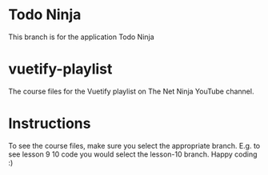 # Todo Ninja
This branch is for the application Todo Ninja

# vuetify-playlist
The course files for the Vuetify playlist on The Net Ninja YouTube channel.

# Instructions
To see the course files, make sure you select the appropriate branch. E.g. to see lesson 9 10 code you would select the lesson-10 branch.
Happy coding :)
